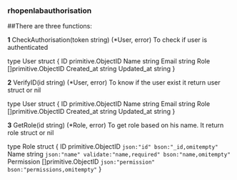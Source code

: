 ### rhopenlabauthorisation


##There are three functions:

**1**
CheckAuthorisation(token string) (*User, error)
To check if user is authenticated

type User struct {
	ID         primitive.ObjectID
	Name       string
	Email      string
	Role       []primitive.ObjectID
	Created_at string
	Updated_at string
}

**2**
VerifyID(id string) (*User, error)
To know if the user exist it return user struct or nil 

type User struct {
	ID         primitive.ObjectID
	Name       string
	Email      string
	Role       []primitive.ObjectID
	Created_at string
	Updated_at string
}


**3**
GetRole(id string) (*Role, error)
To get role based on his name. It return role struct or nil

type Role struct {
	ID         primitive.ObjectID   `json:"id" bson:"_id,omitempty"`
	Name       string               `json:"name" validate:"name,required" bson:"name,omitempty"`
	Permission []primitive.ObjectID `json:"permission" bson:"permissions,omitempty"`
}
